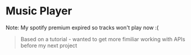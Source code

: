 # Music Player

Note: My spotify premium expired so tracks won't play now :(

>Based on a tutorial - wanted to get more fimiliar working with APIs before my next project
